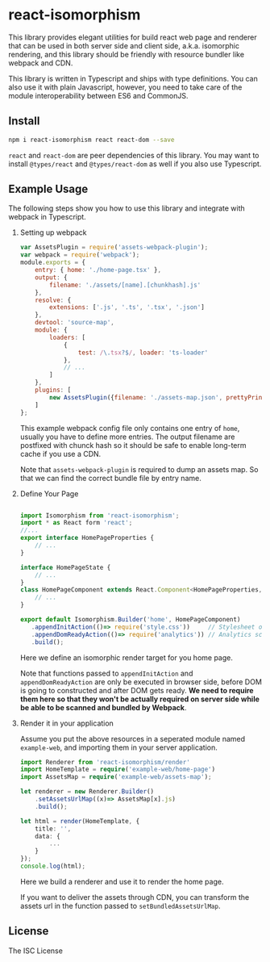 # react-isomorphism

This library provides elegant utilities for build react web page and renderer 
that can be used in both server side and client side, a.k.a. isomorphic 
rendering, and this library should be friendly with resource bundler like 
webpack and CDN.

This library is written in Typescript and ships with type definitions.
You can also use it with plain Javascript, however, you need to take 
care of the module interoperability between ES6 and CommonJS.

## Install

```bash
npm i react-isomorphism react react-dom --save
```

`react` and `react-dom` are peer dependencies of this library. You may
want to install `@types/react` and `@types/react-dom` as well if you
also use Typescript.

## Example Usage

The following steps show you how to use this library and integrate with 
webpack in Typescript.  

1. Setting up webpack

    ```javascript
    var AssetsPlugin = require('assets-webpack-plugin');
    var webpack = require('webpack');
    module.exports = {
        entry: { home: './home-page.tsx' },
        output: {
            filename: './assets/[name].[chunkhash].js'
        },
        resolve: {
            extensions: ['.js', '.ts', '.tsx', '.json']
        },
        devtool: 'source-map',
        module: {
            loaders: [
                {
                    test: /\.tsx?$/, loader: 'ts-loader'
                },
                // ...
            ]
        },
        plugins: [
            new AssetsPlugin({filename: './assets-map.json', prettyPrint: true, path: '.'}),
        ]
    };
    ```
    
    This example webpack config file only contains one entry of `home`, usually
    you have to define more entries. The output filename are postfixed with 
    chunck hash so it should be safe to enable long-term cache if you use a 
    CDN.
    
    Note that `assets-webpack-plugin` is required to dump an assets map. So 
    that we can find the correct bundle file by entry name. 
    
2. Define Your Page
    
    ```typescript
    
    import Isomorphism from 'react-isomorphism';
    import * as React form 'react';
    //...
    export interface HomePageProperties {
        // ...
    }
 
    interface HomePageState {
        // ...
    }
    class HomePageComponent extends React.Component<HomePageProperties, HomePageState> {
        // ...
    }
    
    export default Isomorphism.Builder('home', HomePageComponent)
       .appendInitAction(()=> require('style.css'))     // Stylesheet of this page
       .appendDomReadyAction(()=> require('analytics')) // Analytics scripts
       .build();
    ```

    Here we define an isomorphic render target for you home page.

    Note that functions passed to `appendInitAction` and `appendDomReadyAction` 
    are only be executed in browser side, before DOM is going to constructed 
    and after DOM gets ready. **We need to require them here so that they won't
    be actually required on server side while be able to be scanned and bundled
    by Webpack**.

3. Render it in your application

    Assume you put the above resources in a seperated module named 
    `example-web`, and importing them in your server application.

    ```typescript
    import Renderer from 'react-isomorphism/render'
    import HomeTemplate = require('example-web/home-page')
    import AssetsMap = require('example-web/assets-map');
    
    let renderer = new Renderer.Builder()
        .setAssetsUrlMap((x)=> AssetsMap[x].js)
        .build();

    let html = render(HomeTemplate, {
        title: '',
        data: {
            ...
        }
    });
    console.log(html);

    ```

    Here we build a renderer and use it to render the home page.

    If you want to deliver the assets through CDN, you can transform the 
    assets url in the function passed to `setBundledAssetsUrlMap`.

    
## License
The ISC License
